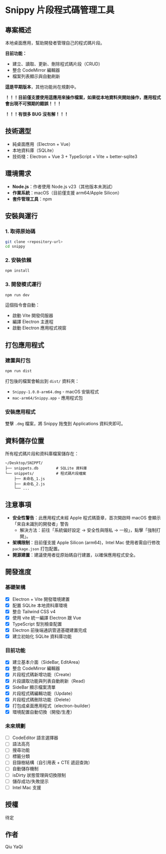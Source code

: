 # Snippy 片段程式碼管理工具

## 專案概述
本地桌面應用，幫助開發者管理自己的程式碼片段。

**目前功能：**
- 建立、讀取、更新、刪除程式碼片段（CRUD）
- 整合 CodeMirror 編輯器
- 檔案列表顯示與自動刷新

**這是早期版本**，其他功能尚在規劃中。

**！！！目前僅支援使用這應用來操作檔案，如果從本地資料夾開始操作，應用程式會出現不可預期的錯誤！！！**

**！！！有很多 BUG 沒有解！！！**

## 技術選型
- 純桌面應用（Electron + Vue）
- 本地資料庫（SQLite）
- 技術棧：Electron + Vue 3 + TypeScript + Vite + better-sqlite3

## 環境需求
- **Node.js**：作者使用 Node.js v23（其他版本未測試）
- **作業系統**：macOS（目前僅支援 arm64/Apple Silicon）
- **套件管理工具**：npm

## 安裝與運行

### 1. 取得原始碼
```bash
git clone <repository-url>
cd snippy
```

### 2. 安裝依賴
```bash
npm install
```

### 3. 開發模式運行
```bash
npm run dev
```
這個指令會自動：
- 啟動 Vite 開發伺服器
- 編譯 Electron 主進程
- 啟動 Electron 應用程式視窗

## 打包應用程式

### 建置與打包
```bash
npm run dist
```
打包後的檔案會輸出到 `dist/` 資料夾：
- `Snippy-1.0.0-arm64.dmg` - macOS 安裝程式
- `mac-arm64/Snippy.app` - 應用程式包

### 安裝應用程式
雙擊 `.dmg` 檔案，將 Snippy 拖曳到 Applications 資料夾即可。

## 資料儲存位置
所有程式碼片段和資料庫檔案儲存在：
```
~/Desktop/SNIPPT/
├── snippets.db        # SQLite 資料庫
└── snippets/          # 程式碼片段檔案
    ├── 未命名_1.js
    ├── 未命名_2.js
    └── ...
```

## 注意事項
- **安全性警告**：此應用程式未經 Apple 程式碼簽章，首次開啟時 macOS 會顯示「來自未識別的開發者」警告
  - 解決方法：前往「系統偏好設定 → 安全性與隱私 → 一般」，點擊「強制打開」。
- **架構限制**：目前僅支援 Apple Silicon (arm64)，Intel Mac 使用者需自行修改 `package.json` 打包配置。
- **開源建置**：建議使用者從原始碼自行建置，以確保應用程式安全。

## 開發進度

### 基礎架構
- [x] Electron + Vite 開發環境建置
- [x] 配置 SQLite 本地資料庫環境
- [x] 整合 Tailwind CSS v4
- [x] 使用 vite 統一編譯 Electron 跟 Vue
- [x] TypeScript 型別檢查配置
- [x] Electron 前後端通訊管道基礎建置完成
- [x] 建立初始化 SQLite 資料庫功能

### 目前功能
- [x] 建立基本介面（SideBar, EditArea）
- [x] 整合 CodeMirror 編輯器
- [x] 片段程式碼新增功能（Create）
- [x] 片段讀取功能與列表自動刷新（Read）
- [x] SideBar 顯示檔案清單
- [x] 片段程式碼編輯功能（Update）
- [x] 片段程式碼刪除功能（Delete）
- [x] 打包成桌面應用程式（electron-builder）
- [x] 環境配置自動切換（開發/生產）

### 未來規劃
- [ ] CodeEditor 語言選擇器
- [ ] 語法高亮
- [ ] 搜尋功能
- [ ] 標籤分類
- [ ] 目錄樹結構（自引用表 + CTE 遞迴查詢）
- [ ] 自動儲存機制
- [ ] isDirty 狀態管理與切換限制
- [ ] 儲存成功/失敗提示
- [ ] Intel Mac 支援

## 授權
待定

## 作者
Qiu YaQi
